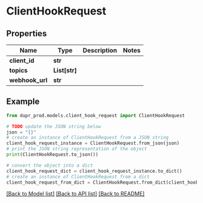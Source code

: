 # ClientHookRequest


## Properties

Name | Type | Description | Notes
------------ | ------------- | ------------- | -------------
**client_id** | **str** |  | 
**topics** | **List[str]** |  | 
**webhook_url** | **str** |  | 

## Example

```python
from dupr_prod.models.client_hook_request import ClientHookRequest

# TODO update the JSON string below
json = "{}"
# create an instance of ClientHookRequest from a JSON string
client_hook_request_instance = ClientHookRequest.from_json(json)
# print the JSON string representation of the object
print(ClientHookRequest.to_json())

# convert the object into a dict
client_hook_request_dict = client_hook_request_instance.to_dict()
# create an instance of ClientHookRequest from a dict
client_hook_request_from_dict = ClientHookRequest.from_dict(client_hook_request_dict)
```
[[Back to Model list]](../README.md#documentation-for-models) [[Back to API list]](../README.md#documentation-for-api-endpoints) [[Back to README]](../README.md)


